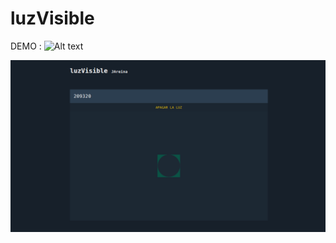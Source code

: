 # luzVisible

DEMO : ![Alt text](http://embed.plnkr.co/DWI5wL/)

![Alt text](https://github.com/JAreina/luzVisible/blob/master/linterna.png)
